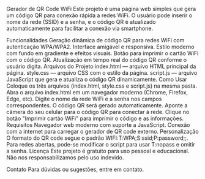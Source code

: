 Gerador de QR Code WiFi
Este projeto é uma página web simples que gera um código QR para conexão rápida a redes WiFi. O usuário pode inserir o nome da rede (SSID) e a senha, e o código QR é atualizado automaticamente para facilitar a conexão via smartphone.

Funcionalidades
Geração dinâmica de código QR para redes WiFi com autenticação WPA/WPA2.
Interface amigável e responsiva.
Estilo moderno com fundo em gradiente e efeitos visuais.
Botão para imprimir o cartão WiFi com o código QR.
Atualização em tempo real do código QR conforme o usuário digita.
Arquivos do Projeto
index.html — arquivo HTML principal da página.
style.css — arquivo CSS com o estilo da página.
script.js — arquivo JavaScript que gera e atualiza o código QR dinamicamente.
Como Usar
Coloque os três arquivos (index.html, style.css e script.js) na mesma pasta.
Abra o arquivo index.html em um navegador moderno (Chrome, Firefox, Edge, etc).
Digite o nome da rede WiFi e a senha nos campos correspondentes.
O código QR será gerado automaticamente.
Aponte a câmera do seu celular para o código QR para conectar à rede.
Clique no botão "Imprimir cartão WiFi" para imprimir o código e as informações.
Requisitos
Navegador web moderno com suporte a JavaScript.
Conexão com a internet para carregar o gerador de QR code externo.
Personalização
O formato do QR code segue o padrão WIFI:T:WPA;S:ssid;P:password;;.
Para redes abertas, pode-se modificar o script para usar T:nopass e omitir a senha.
Licença
Este projeto é gratuito para uso pessoal e educacional. Não nos responsabilizamos pelo uso indevido.

Contato
Para dúvidas ou sugestões, entre em contato.
